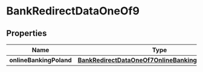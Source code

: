 

# BankRedirectDataOneOf9


## Properties

| Name | Type | Description | Notes |
|------------ | ------------- | ------------- | -------------|
|**onlineBankingPoland** | [**BankRedirectDataOneOf7OnlineBankingCzechRepublic**](BankRedirectDataOneOf7OnlineBankingCzechRepublic.md) |  |  |



